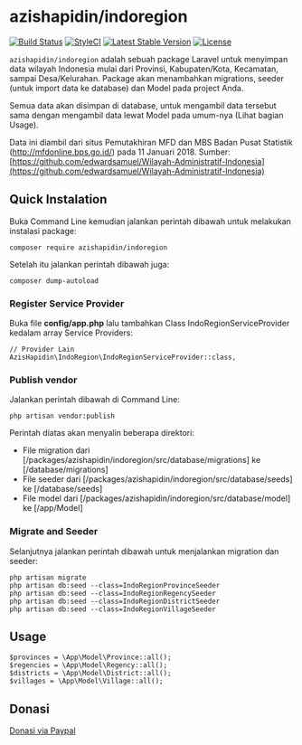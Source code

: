 # azishapidin/indoregion
[![Build Status](https://travis-ci.org/azishapidin/indoregion.svg?branch=master)](https://travis-ci.org/azishapidin/indoregion) [![StyleCI](https://styleci.io/repos/90970565/shield?branch=master)](https://styleci.io/repos/90970565) [![Latest Stable Version](https://poser.pugx.org/azishapidin/indoregion/v/stable)](https://packagist.org/packages/azishapidin/indoregion) [![License](https://poser.pugx.org/azishapidin/indoregion/license)](https://packagist.org/packages/azishapidin/indoregion)

```azishapidin/indoregion``` adalah sebuah package Laravel untuk menyimpan data wilayah Indonesia mulai dari Provinsi, Kabupaten/Kota, Kecamatan, sampai Desa/Kelurahan. Package akan menambahkan migrations, seeder (untuk import data ke database) dan Model pada project Anda.

Semua data akan disimpan di database, untuk mengambil data tersebut sama dengan mengambil data lewat Model pada umum-nya (Lihat bagian Usage).

Data ini diambil dari situs Pemutakhiran MFD dan MBS Badan Pusat Statistik (http://mfdonline.bps.go.id/) pada 11 Januari 2018. Sumber: [https://github.com/edwardsamuel/Wilayah-Administratif-Indonesia](https://github.com/edwardsamuel/Wilayah-Administratif-Indonesia)

## Quick Instalation

Buka Command Line kemudian jalankan perintah dibawah untuk melakukan instalasi package:
```
composer require azishapidin/indoregion
```
Setelah itu jalankan perintah dibawah juga:
```
composer dump-autoload
```

### Register Service Provider
Buka file **config/app.php** lalu tambahkan Class IndoRegionServiceProvider kedalam array Service Providers:
```
// Provider Lain
AzisHapidin\IndoRegion\IndoRegionServiceProvider::class,
```

### Publish vendor
Jalankan perintah dibawah di Command Line:
```
php artisan vendor:publish
```
Perintah diatas akan menyalin beberapa direktori:
* File migration dari [/packages/azishapidin/indoregion/src/database/migrations] ke [/database/migrations]
* File seeder dari [/packages/azishapidin/indoregion/src/database/seeds] ke [/database/seeds]
* File model dari [/packages/azishapidin/indoregion/src/database/model] ke [/app/Model]

### Migrate and Seeder
Selanjutnya jalankan perintah dibawah untuk menjalankan migration dan seeder:
```
php artisan migrate
php artisan db:seed --class=IndoRegionProvinceSeeder
php artisan db:seed --class=IndoRegionRegencySeeder
php artisan db:seed --class=IndoRegionDistrictSeeder
php artisan db:seed --class=IndoRegionVillageSeeder
```

## Usage
```
$provinces = \App\Model\Province::all();
$regencies = \App\Model\Regency::all();
$districts = \App\Model\District::all();
$villages = \App\Model\Village::all();
```

## Donasi

[Donasi via Paypal](https://www.paypal.me/azishapidin)